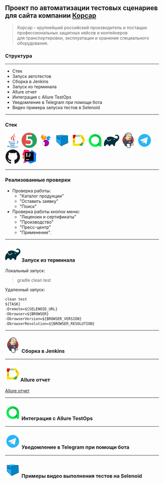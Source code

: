 ## Проект по автоматизации тестовых сценариев для сайта компании [Корсар](https://korsarcase.ru/)

> Корсар - крупнейший российский производитель и постащик профессиональных защитных кейсов и контейнеров   
> для транспортировки, эксплуатации и хранения специального оборудования.

### Структура

---
* Стек
* Запуск автотестов
* Сборка в Jenkins
* Запуск из терминала
* Allure отчет
* Интеграция с Allure TestOps
*  Уведомление в Telegram при помощи бота
* Видео примера запуска тестов в Selenoid
---

### Стек

<img src='media/icons/java.svg' width="50"/>
<img src='media/icons/junit.svg' width="50"/>
<img src='media/icons/Selenide.svg' width="50"/>
<img src='media/icons/Selenoid.svg' width="50"/>
<img src='media/icons/Allure_Report.svg' width="50"/>
<img src='media/icons/Allure_TO.svg' width="50"/>
<img src='media/icons/gradle.svg' width="50"/>
<img src='media/icons/jenkins.svg' width="50"/>
<img src='media/icons/telegram.svg' width="50"/>
<img src='media/icons/github.svg' width="50"/>
<img src='media/icons/intellij.svg' width="50"/>

---
### Реализованные проверки
- Проверка работы:
  - "Каталог продукции"
  - "Оставить заявку"
  - "Поиск"
- Проверка работы кнопок меню:
  - "Лицензии и сертификаты"
  - "Производство"
  - "Пресс-центр"
  - "Применение".

---
### <img src='media/icons/gradle.svg' width="50"/> Запуск из терминала

Локальный запуск:

>gradle clean test
>
Удаленный запуск:
```
clean test
${TASK} 
-Dremote=${SELENOID_URL}  
-Dbrowser=${BROWSER}  
-DbrowserVersion=${BROWSER_VERSION}  
-DbrowserResolution=${BROWSER_RESOLUTION}
```

---
### <img src='media/icons/jenkins.svg' width="50"/> Сборка в Jenkins

---

### <img src='media/icons/Allure_Report.svg' width="50"/>Allure отчет
[Allure отчет]()

---
### <img src='media/icons/Allure_TO.svg' width="50"/> Интеграция с Allure TestOps

---
### <img src='media/icons/telegram.svg' width="50"/> Уведомление в Telegram при помощи бота

---
### <img src='media/icons/Selenoid.svg' width="50"/> Примеры видео выполнения тестов на Selenoid
